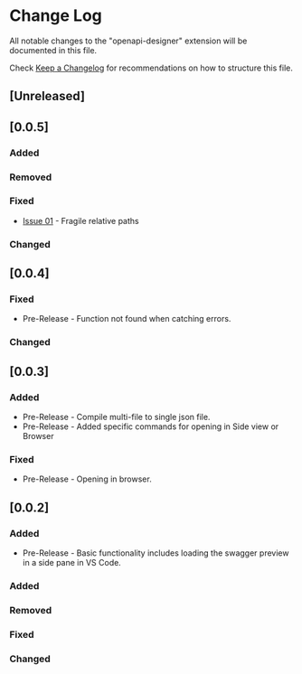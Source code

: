 # Change Log

All notable changes to the "openapi-designer" extension will be documented in this file.

Check [Keep a Changelog](http://keepachangelog.com/) for recommendations on how to structure this file.

## [Unreleased]

## [0.0.5]

### Added

### Removed

### Fixed

* [Issue 01](https://github.com/philosowaffle/vs-openapi-designer/issues/1) - Fragile relative paths

### Changed

## [0.0.4]

### Fixed

- Pre-Release - Function not found when catching errors.

### Changed

## [0.0.3]

### Added

- Pre-Release - Compile multi-file to single json file.
- Pre-Release - Added specific commands for opening in Side view or Browser

### Fixed

- Pre-Release - Opening in browser.


## [0.0.2]

### Added

- Pre-Release - Basic functionality includes loading the swagger preview in a side pane in VS Code.



### Added

### Removed

### Fixed

### Changed